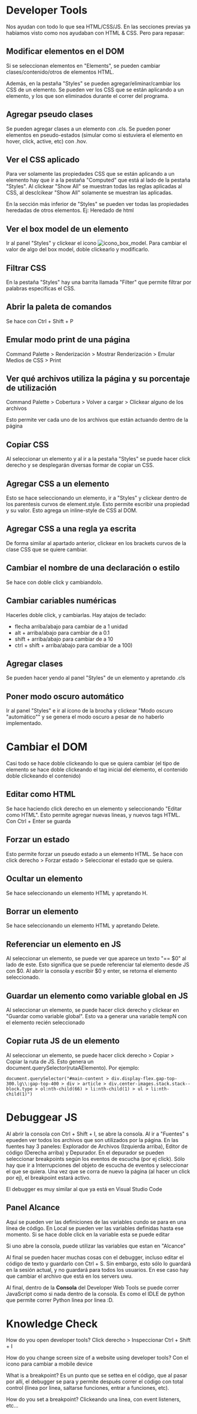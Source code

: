 # Developer Tools

Nos ayudan con todo lo que sea HTML/CSS/JS. En las secciones previas ya habiamos visto como nos ayudaban con HTML & CSS. Pero para repasar:

## Modificar elementos en el DOM

Si se seleccionan elementos en "Elements", se pueden cambiar clases/contenido/otros de elementos HTML.

Además, en la pestaña "Styles" se pueden agregar/eliminar/cambiar los CSS de un elemento. Se pueden ver los CSS que se están aplicando a un elemento, y los que son eliminados durante el correr del programa.

## Agregar pseudo clases
Se pueden agregar clases a un elemento con .cls.
Se pueden poner elementos en pseudo-estados (simular como si estuviera el elemento en hover, click, active, etc) con .hov.

## Ver el CSS aplicado
Para ver solamente las propiedades CSS que se están aplicando a un elemento hay que ir a la pestaña "Computed" que está al lado de la pestaña "Styles". Al clickear "Show All" se muestran todas las reglas aplicadas al CSS, al desclcikear "Show All" solamente se muestran las aplicadas.

En la sección más inferior de "Styles" se pueden ver todas las propiedades heredadas de otros elementos. Ej: Heredado de html


## Ver el box model de un elemento

Ir al panel "Styles" y clickear el icono ![icono_box_model](https://wd.imgix.net/image/NJdAV9UgKuN8AhoaPBquL7giZQo1/ARurwNZrSDIYQwsVPuUC.png?auto=format&w=22). Para cambiar el valor de algo del box model, doble clickearlo y modificarlo. 

## Filtrar CSS

En la pestaña "Styles" hay una barrita llamada "Filter" que permite filtrar por palabras especificas el CSS.

## Abrir la paleta de comandos

Se hace con Ctrl + Shift + P

## Emular modo print de una página

Command Palette > Renderización > Mostrar Renderización > Emular Medios de CSS > Print

## Ver qué archivos utiliza la página y su porcentaje de utilización

Command Palette > Cobertura > Volver a cargar > Clickear alguno de los archivos

Esto permite ver cada uno de los archivos que están actuando dentro de la página

## Copiar CSS

Al seleccionar un elemento y al ir a la pestaña "Styles" se puede hacer click derecho y se desplegarán diversas formar de copiar un CSS.

## Agregar CSS a un elemento

Esto se hace seleccionando un elemento, ir a "Styles" y clickear dentro de los parentesis curvos de element.style. Esto permite escribir una propiedad y su valor. Esto agrega un inline-style de CSS al DOM.

## Agregar CSS a una regla ya escrita

De forma similar al apartado anterior, clickear en los brackets curvos de la clase CSS que se quiere cambiar.

## Cambiar el nombre de una declaración o estilo

Se hace con doble click y cambiandolo. 

## Cambiar cariables numéricas

Hacerles doble click, y cambiarlas. Hay atajos de teclado:
- flecha arriba/abajo para cambiar de a 1 unidad
- alt + arriba/abajo para cambiar de a 0.1
- shift + arriba/abajo para cambiar de a 10
- ctrl + shift + arriba/abajo para cambiar de a 100)

## Agregar clases

Se pueden hacer yendo al panel "Styles" de un elemento y apretando .cls

## Poner modo oscuro automático

Ir al panel "Styles" e ir al ícono de la brocha y clickear "Modo oscuro "automático"" y se genera el modo oscuro a pesar de no haberlo implementado.

# Cambiar el DOM

Casi todo se hace doble clickeando lo que se quiera cambiar (el tipo de elemento se hace doble clickeando el tag inicial del elemento, el contenido doble clickeando el contenido)

## Editar como HTML

Se hace haciendo click derecho en un elemento y seleccionando "Editar como HTML". Esto permite agregar nuevas lineas, y nuevos tags HTML. Con Ctrl + Enter se guarda

## Forzar un estado

Esto permite forzar un pseudo estado a un elemento HTML. Se hace con click derecho > Forzar estado > Seleccionar el estado que se quiera. 

## Ocultar un elemento

Se hace seleccionando un elemento HTML y apretando H.

## Borrar un elemento

Se hace seleccionando un elemento HTML y apretando Delete.

## Referenciar un elemento en JS

Al seleccionar un elemento, se puede ver que aparece un texto "== $0" al lado de este. Esto significa que se puede referenciar tal elemento desde JS con $0. Al abrir la consola y escribir $0 y enter, se retorna el elemento seleccionado.

## Guardar un elemento como variable global en JS

Al seleccionar un elemento, se puede hacer click derecho y clickear en "Guardar como variable global". Esto va a generar una variable tempN con el elemento recién seleccionado

## Copiar ruta JS de un elemento

Al seleccionar un elemento, se puede hacer click derecho > Copiar > Copiar la ruta de JS. Esto genera un document.querySelector(rutaAElemento). Por ejemplo:
```
document.querySelector("#main-content > div.display-flex.gap-top-300.lg\\:gap-top-400 > div > article > div.center-images.stack.stack--block.type > ol:nth-child(66) > li:nth-child(1) > ul > li:nth-child(1)")
```


# Debuggear JS

Al abrir la consola con Ctrl + Shift + I, se abre la consola. Al ir a "Fuentes" s epueden ver todos los archivos que son utilizados por la página. En las fuentes hay 3 paneles: Explorador de Archivos (Izquierda arriba), Editor de código (Derecha arriba) y Depurador. En el depurador se pueden seleccionar breakpoints según los eventos de escucha (por ej click). Sólo hay que ir a Interrupciones del objeto de escucha de eventos y seleccionar el que se quiera. Una vez que se corra de nuevo la página (al hacer un click por ej), el breakpoint estará activo. 

El debugger es muy similar al que ya está en Visual Studio Code

## Panel Alcance

Aquí se pueden ver las definiciones de las variables cundo se para en una línea de código. En Local se pueden ver las variables definidas hasta ese momento. Si se hace doble click en la variable esta se puede editar

Si uno abre la consola, puede utilizar las variables que estan en "Alcance"

Al final se pueden hacer muchas cosas con el debugger, incluso editar el código de texto y guardarlo con Ctrl + S. Sin embargo, esto sólo lo guardará en la sesión actual, y no guardará para todos los usuarios. En ese caso hay que cambiar el archivo que está en los servers uwu.

Al final, dentro de la **Consola** del Developer Web Tools se puede correr JavaScript como si nada dentro de la consola. Es como el IDLE de python que permite correr Python linea por linea :D.

# Knowledge Check

How do you open developer tools?
Click derecho > Inspeccionar
Ctrl + Shift + I

How do you change screen size of a website using developer tools?
Con el icono para cambiar a mobile device

What is a breakpoint?
Es un punto que se settea en el código, que al pasar por allí, el debugger se para y permite después correr el código con total control (linea por linea, saltarse funciones, entrar a funciones, etc).

How do you set a breakpoint?
Clickeando una linea, con event listeners, etc...
